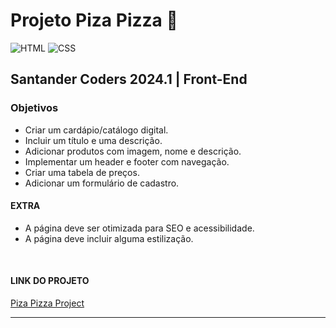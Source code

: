
# Projeto Piza Pizza  🍕


![HTML](https://img.shields.io/badge/HTML-FF5722?style=flat-square&logo=html5&logoColor=white)
![CSS](https://img.shields.io/badge/CSS-00A9E0?style=flat-square&logo=css3&logoColor=white)

## Santander Coders 2024.1 | Front-End

### Objetivos
- Criar um cardápio/catálogo digital.
- Incluir um título e uma descrição.
- Adicionar produtos com imagem, nome e descrição.
- Implementar um header e footer com navegação.
- Criar uma tabela de preços.
- Adicionar um formulário de cadastro.

#### EXTRA
- A página deve ser otimizada para SEO e acessibilidade.
- A página deve incluir alguma estilização.
<BR>

#### LINK DO PROJETO 
[Piza Pizza Project](https://nataliakstr.github.io/PizaPizza/)


------------
